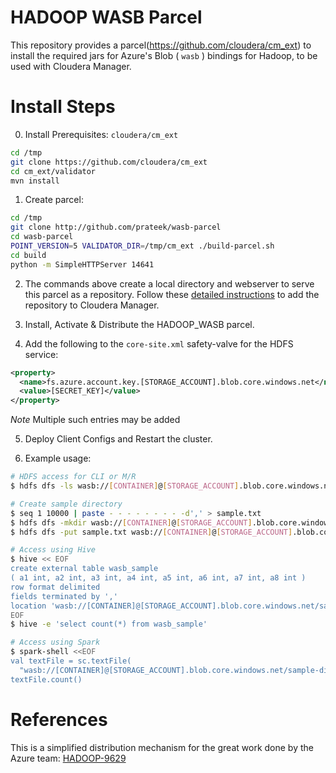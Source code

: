 HADOOP WASB Parcel
==================

This repository provides a parcel(https://github.com/cloudera/cm_ext) to install the required jars for Azure's Blob ( `wasb` ) bindings for Hadoop, to be used with Cloudera Manager.

# Install Steps
0. Install Prerequisites: `cloudera/cm_ext`
```sh
cd /tmp
git clone https://github.com/cloudera/cm_ext
cd cm_ext/validator
mvn install
```

1. Create parcel:
```sh
cd /tmp
git clone http://github.com/prateek/wasb-parcel
cd wasb-parcel
POINT_VERSION=5 VALIDATOR_DIR=/tmp/cm_ext ./build-parcel.sh
cd build
python -m SimpleHTTPServer 14641
```

2. The commands above create a local directory and webserver to serve this parcel as a repository. Follow these [detailed instructions](http://www.cloudera.com/content/cloudera-content/cloudera-docs/CM5/latest/Cloudera-Manager-Installation-Guide/cm5ig_create_local_parcel_repo.html) to add the repository to Cloudera Manager.

3. Install, Activate & Distribute the HADOOP_WASB parcel.

4. Add the following to the `core-site.xml` safety-valve for the HDFS service:
```xml
<property>
  <name>fs.azure.account.key.[STORAGE_ACCOUNT].blob.core.windows.net</name>
  <value>[SECRET_KEY]</value>
</property>
```

*Note* Multiple such entries may be added

5. Deploy Client Configs and Restart the cluster.

6. Example usage:
```sh
# HDFS access for CLI or M/R
$ hdfs dfs -ls wasb://[CONTAINER]@[STORAGE_ACCOUNT].blob.core.windows.net/

# Create sample directory
$ seq 1 10000 | paste - - - - - - - - -d',' > sample.txt
$ hdfs dfs -mkdir wasb://[CONTAINER]@[STORAGE_ACCOUNT].blob.core.windows.net/sample-dir
$ hdfs dfs -put sample.txt wasb://[CONTAINER]@[STORAGE_ACCOUNT].blob.core.windows.net/sample-dir

# Access using Hive
$ hive << EOF
create external table wasb_sample
( a1 int, a2 int, a3 int, a4 int, a5 int, a6 int, a7 int, a8 int )
row format delimited
fields terminated by ','
location 'wasb://[CONTAINER]@[STORAGE_ACCOUNT].blob.core.windows.net/sample-dir';
EOF
$ hive -e 'select count(*) from wasb_sample'

# Access using Spark
$ spark-shell <<EOF
val textFile = sc.textFile(
  "wasb://[CONTAINER]@[STORAGE_ACCOUNT].blob.core.windows.net/sample-dir" )
textFile.count()
```

# References
This is a simplified distribution mechanism for the great work done by the Azure team: [HADOOP-9629](https://issues.apache.org/jira/browse/HADOOP-9629)
